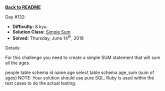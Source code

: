﻿<a href=https://github.com/hlais/Kata---a---Day><b>Back to README</b><a>

Day #132: 

* <b>Difficulty:</b> 8 kyu
* <b>Solution Class:</b> [Simple Sum](SUM.sql)
* <b>Solved:</b> Thursday, June 14<sup>th</sup>, 2018

Details:

For this challenge you need to create a simple SUM statement that will sum all the ages.

people table schema
id
name
age
select table schema
age_sum (sum of ages)
NOTE: Your solution should use pure SQL. Ruby is used within the test cases to do the actual testing.
